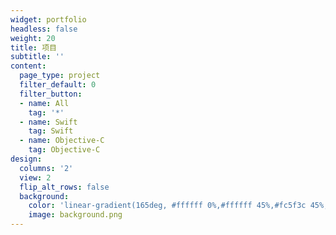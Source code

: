 ```yaml
---
widget: portfolio
headless: false
weight: 20
title: 项目
subtitle: ''
content:
  page_type: project
  filter_default: 0
  filter_button:
  - name: All
    tag: '*'
  - name: Swift
    tag: Swift
  - name: Objective-C
    tag: Objective-C
design:
  columns: '2'
  view: 2
  flip_alt_rows: false
  background:
    color: 'linear-gradient(165deg, #ffffff 0%,#ffffff 45%,#fc5f3c 45%,#ff55d3 90%, #ffffff 90%, #ffffff 100%)'
    image: background.png
---
```


